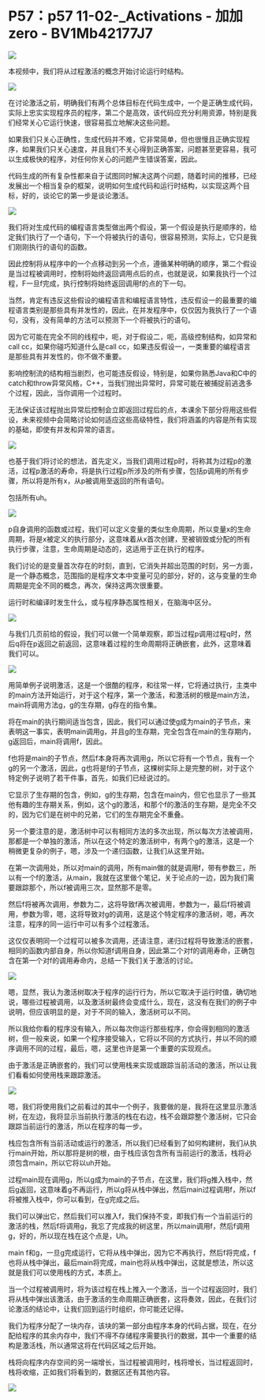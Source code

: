 # P57：p57 11-02-_Activations - 加加zero - BV1Mb42177J7

![](img/3370d2e614e29fe9928959b6f66d40a4_0.png)

本视频中，我们将从过程激活的概念开始讨论运行时结构。

![](img/3370d2e614e29fe9928959b6f66d40a4_2.png)

在讨论激活之前，明确我们有两个总体目标在代码生成中，一个是正确生成代码，实际上忠实实现程序员的程序，第二个是高效，该代码应充分利用资源，特别是我们经常关心它运行快速，很容易孤立地解决这些问题。

如果我们只关心正确性，生成代码并不难，它非常简单，但也很慢且正确实现程序，如果我们只关心速度，并且我们不关心得到正确答案，问题甚至更容易，我可以生成极快的程序，对任何你关心的问题产生错误答案，因此。

代码生成的所有复杂性都来自于试图同时解决这两个问题，随着时间的推移，已经发展出一个相当复杂的框架，说明如何生成代码和运行时结构，以实现这两个目标，好的，谈论它的第一步是谈论激活。



![](img/3370d2e614e29fe9928959b6f66d40a4_4.png)

我们将对生成代码的编程语言类型做出两个假设，第一个假设是执行是顺序的，给定我们执行了一个语句，下一个将被执行的语句，很容易预测，实际上，它只是我们刚刚执行的语句的函数。

因此控制将从程序中的一个点移动到另一个点，遵循某种明确的顺序，第二个假设是当过程被调用时，控制将始终返回调用点后的点，也就是说，如果我执行一个过程，F一旦f完成，执行控制将始终返回调用f的点的下一句。

当然，肯定有违反这些假设的编程语言和编程语言特性，违反假设一的最重要的编程语言类别是那些具有并发性的，因此，在并发程序中，仅仅因为我执行了一个语句，没有，没有简单的方法可以预测下一个将被执行的语句。

因为它可能在完全不同的线程中，呃，对于假设二，呃，高级控制结构，如异常和call cc，如果你碰巧知道什么是call cc，如果违反假设一，一类重要的编程语言是那些具有并发性的，你不做不重要。

影响控制流的结构相当剧烈，也可能违反假设，特别是，如果你熟悉Java和C中的catch和throw异常风格，C++，当我们抛出异常时，异常可能在被捕捉前逃逸多个过程，因此，当你调用一个过程时。

无法保证该过程抛出异常后控制会立即返回过程后的点，本课余下部分将用这些假设，未来视频中会简略讨论如何适应这些高级特性，我们将涵盖的内容是所有实现的基础，即使有并发和异常的语言。



![](img/3370d2e614e29fe9928959b6f66d40a4_6.png)

也基于我们将讨论的想法，首先定义，当我们调用过程p时，将称其为过程p的激活，过程p激活的寿命，将是执行过程p所涉及的所有步骤，包括p调用的所有步骤，所以将是所有x，从p被调用至返回的所有语句。

包括所有uh。

![](img/3370d2e614e29fe9928959b6f66d40a4_8.png)

p自身调用的函数或过程，我们可以定义变量的类似生命周期，所以变量x的生命周期，将是x被定义的执行部分，这意味着从x首次创建，至被销毁或分配的所有执行步骤，注意，生命周期是动态的，这适用于正在执行的程序。

我们讨论的是变量首次存在的时刻，直到，它消失并超出范围的时刻，另一方面，是一个静态概念，范围指的是程序文本中变量可见的部分，好的，这与变量的生命周期是完全不同的概念，再次，保持这两次很重要。

运行时和编译时发生什么，或与程序静态属性相关，在脑海中区分。

![](img/3370d2e614e29fe9928959b6f66d40a4_10.png)

与我们几页前给的假设，我们可以做一个简单观察，即当过程p调用过程q时，然后q将在p返回之前返回，这意味着过程的生命周期将正确嵌套，此外，这意味着我们可以。



![](img/3370d2e614e29fe9928959b6f66d40a4_12.png)

用简单例子说明激活，这是一个很酷的程序，和往常一样，它将通过执行，主类中的main方法开始运行，对于这个程序，第一个激活，和激活树的根是main方法，main将调用方法g，g的生存期，g存在的指令集。

将在main的执行期间适当包含，因此，我们可以通过使g成为main的子节点，来表明这一事实，表明main调用g，并且g的生存期，完全包含在main的生存期内，g返回后，main将调用f，因此。

f也将是main的子节点，然后f本身将再次调用g，所以它将有一个节点，我有一个g的另一个激活，因此，g也将是f的子节点，这棵树实际上是完整的树，对于这个特定例子说明了若干件事，首先，如我们已经说过的。

它显示了生存期的包含，例如，g的生存期，包含在main内，但它也显示了一些其他有趣的生存期关系，例如，这个g的激活，和那个f的激活的生存期，是完全不交的，因为它们是在树中的兄弟，它们的生存期完全不重叠。

另一个要注意的是，激活树中可以有相同方法的多次出现，所以每次方法被调用，那都是一个单独的激活，所以在这个特定的激活树中，有两个g的激活，这是一个稍微更复杂的例子，嗯，涉及一个递归函数，让我们从这里开始。

在第一次调用处，所以对main的调用，所有main做的就是调用f，带有参数三，所以有一个f的激活，从main，我就在这里做个笔记，关于论点的一边，因为我们需要跟踪那个，所以f被调用三次，显然那不是零。

然后f将被再次调用，参数为二，这将导致f再次被调用，参数为一，最后f将被调用，参数为零，嗯，这将导致对g的调用，这是这个特定程序的激活树，嗯，再次注意，程序的同一运行中可以有多个过程激活。

这仅仅表明同一个过程可以被多次调用，还请注意，递归过程将导致激活的嵌套，相同的函数内部自身，所以你知道f调用自身，因此第二个对f的调用寿命，正确包含在第一个对f的调用寿命内，总结一下我们关于激活的讨论。



![](img/3370d2e614e29fe9928959b6f66d40a4_14.png)

嗯，显然，我认为激活树取决于程序的运行行为，所以它取决于运行时值，确切地说，哪些过程被调用，以及激活树最终会变成什么，现在，这没有在我们的例子中说明，但应该明显的是，对于不同的输入，激活树可以不同。

所以我给你看的程序没有输入，所以每次你运行那些程序，你会得到相同的激活树，但一般来说，如果一个程序接受输入，它将以不同的方式执行，并以不同的顺序调用不同的过程，最后，嗯，这里也许是第一个重要的实现观点。

由于激活是正确嵌套的，我们可以使用栈来实现或跟踪当前活动的激活，所以让我们看看如何使用栈来跟踪激活。

![](img/3370d2e614e29fe9928959b6f66d40a4_16.png)

嗯，我们将使用我们之前看过的其中一个例子，我要做的是，我将在这里显示激活树，在左边，我将显示当前执行激活的栈在右边，栈不会跟踪整个激活树，它只会跟踪当前运行的激活，所以在程序的每一步。

栈应包含所有当前活动或运行的激活，所以我们已经看到了如何构建树，我们从执行main开始，所以那将是树的根，由于栈应该包含所有当前运行的激活，栈将必须包含main，所以它将以uh开始。

过程main现在调用g，所以g成为main的子节点，在这里，我们将g推入栈中，然后g返回，这意味着g不再运行，所以g将从栈中弹出，然后main过程调用f，所以f将被推入栈中，你可以看到，在g完成之后。

我们可以弹出它，然后我们可以推入f，我们保持不变，即我们有一个当前运行的激活的栈，然后f将调用g，我忘了完成我的树这里，所以main调用f，然后f调用g，好的，所以现在栈在这个点是，Uh。

main f和g，一旦g完成运行，它将从栈中弹出，因为它不再执行，然后f将完成，f也将从栈中弹出，最后main将完成，main也将从栈中弹出，这就是想法，所以这就是我们可以使用栈的方式，本质上。

当一个过程被调用时，将为该过程在栈上推入一个激活，当一个过程返回时，我们将从栈中弹出该激活，由于激活的生命周期正确嵌套，这将奏效，因此，在我们讨论激活的结论中，让我们回到运行时组织，你可能还记得。

我们为程序分配了一块内存，该块的第一部分由程序本身的代码占据，现在，在分配给程序的其余内存中，我们不得不存储程序需要执行的数据，其中一个重要的结构是激活栈，所以通常这将在代码区域之后开始。

栈将向程序内存空间的另一端增长，当过程被调用时，栈将增长，当过程返回时，栈将收缩，正如我们将看到的，数据区还有其他内容。



![](img/3370d2e614e29fe9928959b6f66d40a4_18.png)